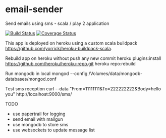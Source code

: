 email-sender
============

Send emails using sms - scala / play 2 application


[![Build Status](https://api.travis-ci.org/yorrick/email-sender.svg?branch=master)](https://travis-ci.org/yorrick/email-sender)
[![Coverage Status](https://coveralls.io/repos/yorrick/email-sender/badge.png)](https://coveralls.io/r/yorrick/email-sender)

This app is deployed on heroku using a custom scala buildpack https://github.com/yorrick/heroku-buildpack-scala.

Rebuild app on heroku without push any new commit
heroku plugins:install https://github.com/heroku/heroku-repo.git
heroku repo:rebuild


Run mongodb in local
mongod --config /Volumes/data/mongodb-databases/mongod.conf


Test sms reception
curl --data "From=11111111&To=222222222&Body=hello you" http://localhost:9000/sms/


TODO
 - use papertrail for logging
 - send email with mailgun
 - use mongodb to store sms
 - use websockets to update message list


